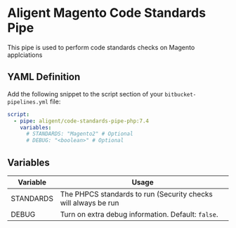 # Aligent Magento Code Standards Pipe

This pipe is used to perform code standards checks on Magento applciations

## YAML Definition

Add the following snippet to the script section of your `bitbucket-pipelines.yml` file:

```yaml
script:
  - pipe: aligent/code-standards-pipe-php:7.4
    variables:
      # STANDARDS: "Magento2" # Optional
      # DEBUG: "<boolean>" # Optional
```
## Variables

| Variable              | Usage                                                       |
| --------------------- | ----------------------------------------------------------- |
| STANDARDS             | The PHPCS standards to run (Security checks will always be run |
| DEBUG                 | Turn on extra debug information. Default: `false`. |
